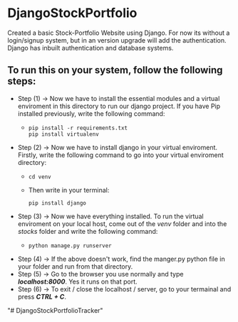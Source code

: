 # DjangoStockPortfolio

Created a basic Stock-Portfolio Website using Django. For now its without a login/signup system, but in an version upgrade will add the authentication.<br/>
Django has inbuilt authentication and database systems.<p>
  
<h2>To run this on your system, follow the following steps:</h2><p>

* Step (1) -> Now we have to install the essential modules and a virtual enviroment in this directory to run our django project. If you have Pip installed previously, write the following command:
  *   ```
      pip install -r requirements.txt
      pip install virtualenv
      ```
* Step (2) -> Now we have to install django in your virtual enviroment. Firstly, write the following command to go into your virtual enviroment directory:
  *   ```
      cd venv
      ```
  *   Then write in your terminal:
      ```
      pip install django
      ```
* Step (3) -> Now we have everything installed. To run the virtual enviroment on your local host, come out of the _venv_ folder and into the _stocks_ folder and  write the following command:
  *   ```
      python manage.py runserver
      ```
* Step (4) -> If the above doesn't work, find the manger.py python file in your folder and run from that directory.
* Step (5) -> Go to the browser you use normally and type ***localhost:8000***. Yes it runs on that port.
* Step (6) -> To exit / close the localhost / server, go to your termainal and press ***CTRL + C***.



 
 

"# DjangoStockPortfolioTracker" 
